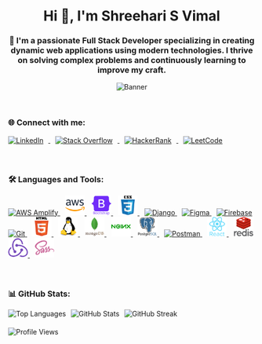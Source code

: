 <h1 align="center">Hi 👋, I'm Shreehari S Vimal</h1>
<h3 align="center">🚀 I'm a passionate Full Stack Developer specializing in creating dynamic web applications using modern technologies. I thrive on solving complex problems and continuously learning to improve my craft.</h3>

<p align="center">
  <img src="https://i.pinimg.com/originals/a5/35/60/a53560c8088900e266880f779dacced7.gif" alt="Banner" width="380px" />
</p>
<div>&nbsp;</div>

<div style="margin-bottom: 20px;">
  <h3 align="left">🌐 Connect with me:</h3>
  <p align="left">
    <a href="https://linkedin.com/in/shreehari-s-vimal-835742284" target="_blank" style="padding-right:10px;">
      <img align="center" src="https://raw.githubusercontent.com/rahuldkjain/github-profile-readme-generator/master/src/images/icons/Social/linked-in-alt.svg" alt="LinkedIn" height="50" width="60" style="padding-right:10px;" />
    </a>
    <a href="https://stackoverflow.com/users/24862717/shreehari-s-vimal" target="_blank" style="padding-right:10px;">
      <img align="center" src="https://raw.githubusercontent.com/rahuldkjain/github-profile-readme-generator/master/src/images/icons/Social/stack-overflow.svg" alt="Stack Overflow" height="50" width="60" style="padding-right:10px;" />
    </a>
    <a href="https://www.hackerrank.com/ssvambalapuzha" target="_blank" style="margin-right:10px;">
      <img align="center" src="https://raw.githubusercontent.com/rahuldkjain/github-profile-readme-generator/master/src/images/icons/Social/hackerrank.svg" alt="HackerRank" height="50" width="60" style="padding-right:10px;" />
    </a>
    <a href="https://www.leetcode.com/shreeharisudhavimal" target="_blank" style="margin-right:10px;">
      <img align="center" src="https://raw.githubusercontent.com/rahuldkjain/github-profile-readme-generator/master/src/images/icons/Social/leet-code.svg" alt="LeetCode" height="50" width="60" style="padding-right:10px;" />
    </a>
  </p>
</div>
<div>&nbsp;</div>
<div style="margin-bottom: 20px;">
  <h3 align="left">🛠️ Languages and Tools:</h3>
  <p align="left">
    <a href="https://aws.amazon.com/amplify/" target="_blank" rel="noreferrer" style="margin-right:10px;">
      <img src="https://docs.amplify.aws/assets/logo-dark.svg" alt="AWS Amplify" width="40" height="40" />
    </a>
    <a href="https://aws.amazon.com" target="_blank" rel="noreferrer" style="margin-right:10px;">
      <img src="https://raw.githubusercontent.com/devicons/devicon/master/icons/amazonwebservices/amazonwebservices-original-wordmark.svg" alt="AWS" width="40" height="40" />
    </a>
    <a href="https://getbootstrap.com" target="_blank" rel="noreferrer" style="margin-right:10px;">
      <img src="https://raw.githubusercontent.com/devicons/devicon/master/icons/bootstrap/bootstrap-plain-wordmark.svg" alt="Bootstrap" width="40" height="40" />
    </a>
    <a href="https://www.w3schools.com/css/" target="_blank" rel="noreferrer" style="margin-right:10px;">
      <img src="https://raw.githubusercontent.com/devicons/devicon/master/icons/css3/css3-original-wordmark.svg" alt="CSS3" width="40" height="40" />
    </a>
    <a href="https://www.djangoproject.com/" target="_blank" rel="noreferrer" style="margin-right:10px;">
      <img src="https://cdn.worldvectorlogo.com/logos/django.svg" alt="Django" width="40" height="40" />
    </a>
    <a href="https://www.figma.com/" target="_blank" rel="noreferrer" style="margin-right:10px;">
      <img src="https://www.vectorlogo.zone/logos/figma/figma-icon.svg" alt="Figma" width="40" height="40" />
    </a>
    <a href="https://firebase.google.com/" target="_blank" rel="noreferrer" style="margin-right:10px;">
      <img src="https://www.vectorlogo.zone/logos/firebase/firebase-icon.svg" alt="Firebase" width="40" height="40" />
    </a>
    <a href="https://git-scm.com/" target="_blank" rel="noreferrer" style="margin-right:10px;">
      <img src="https://www.vectorlogo.zone/logos/git-scm/git-scm-icon.svg" alt="Git" width="40" height="40" />
    </a>
    <a href="https://www.w3.org/html/" target="_blank" rel="noreferrer" style="margin-right:10px;">
      <img src="https://raw.githubusercontent.com/devicons/devicon/master/icons/html5/html5-original-wordmark.svg" alt="HTML5" width="40" height="40" />
    </a>
    <a href="https://www.linux.org/" target="_blank" rel="noreferrer" style="margin-right:10px;">
      <img src="https://raw.githubusercontent.com/devicons/devicon/master/icons/linux/linux-original.svg" alt="Linux" width="40" height="40" />
    </a>
    <a href="https://www.mongodb.com/" target="_blank" rel="noreferrer" style="margin-right:10px;">
      <img src="https://raw.githubusercontent.com/devicons/devicon/master/icons/mongodb/mongodb-original-wordmark.svg" alt="MongoDB" width="40" height="40" />
    </a>
    <a href="https://www.nginx.com" target="_blank" rel="noreferrer" style="margin-right:10px;">
      <img src="https://raw.githubusercontent.com/devicons/devicon/master/icons/nginx/nginx-original.svg" alt="Nginx" width="40" height="40" />
    </a>
    <a href="https://www.postgresql.org" target="_blank" rel="noreferrer" style="margin-right:10px;">
      <img src="https://raw.githubusercontent.com/devicons/devicon/master/icons/postgresql/postgresql-original-wordmark.svg" alt="PostgreSQL" width="40" height="40" />
    </a>
    <a href="https://postman.com" target="_blank" rel="noreferrer" style="margin-right:10px;">
      <img src="https://www.vectorlogo.zone/logos/getpostman/getpostman-icon.svg" alt="Postman" width="40" height="40" />
    </a>
    <a href="https://reactjs.org/" target="_blank" rel="noreferrer" style="margin-right:10px;">
      <img src="https://raw.githubusercontent.com/devicons/devicon/master/icons/react/react-original-wordmark.svg" alt="React" width="40" height="40" />
    </a>
    <a href="https://redis.io" target="_blank" rel="noreferrer" style="margin-right:10px;">
      <img src="https://raw.githubusercontent.com/devicons/devicon/master/icons/redis/redis-original-wordmark.svg" alt="Redis" width="40" height="40" />
    </a>
    <a href="https://redux.js.org" target="_blank" rel="noreferrer" style="margin-right:10px;">
      <img src="https://raw.githubusercontent.com/devicons/devicon/master/icons/redux/redux-original.svg" alt="Redux" width="40" height="40" />
    </a>
    <a href="https://sass-lang.com" target="_blank" rel="noreferrer" style="margin-right:10px;">
      <img src="https://raw.githubusercontent.com/devicons/devicon/master/icons/sass/sass-original.svg" alt="SASS" width="40" height="40" />
    </a>
  </p>
</div>
<div>&nbsp;</div>

<div style="margin-bottom: 20px;">
  <h3 align="left">📊 GitHub Stats:</h3>
  <div style="display: flex; align-items: center; flex-wrap: wrap;">
    <div style="margin-right: 10px;">
      <img src="https://github-readme-stats.vercel.app/api/top-langs?username=shreeharisvimal&show_icons=true&locale=en&layout=compact" alt="Top Languages" style="max-width: 100%;" />
    </div>
    <div style="margin-right: 10px;">
      <img src="https://github-readme-stats.vercel.app/api?username=shreeharisvimal&show_icons=true&locale=en" alt="GitHub Stats" style="max-width: 100%;" />
    </div>
    <div style="margin-right: 10px;">
      <img src="https://github-readme-streak-stats.herokuapp.com/?user=shreeharisvimal" alt="GitHub Streak" style="max-width: 100%;" />
    </div>
  </div>
</div>

<p align="left">
  <img src="https://komarev.com/ghpvc/?username=shreeharisvimal&label=Profile%20views&color=0e75b6&style=flat" alt="Profile Views" />
</p>
